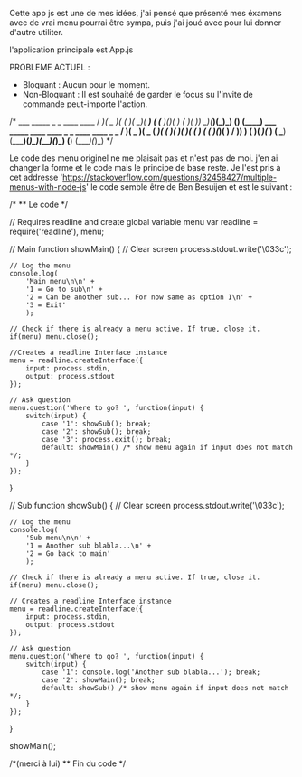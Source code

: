 Cette app js est une de mes idées, j'ai pensé que présenté mes éxamens avec de vrai menu pourrai être sympa, puis j'ai joué avec pour lui donner d'autre utiliter.

l'application principale est App.js

PROBLEME ACTUEL :
- Bloquant :
    Aucun pour le moment.
- Non-Bloquant :
    Il est souhaité de garder le focus su l'invite de commande peut-importe l'action.

/*  ___  _____  _  _  ____  ____
   / __)(  _  )( \( )(_  _)( ___)
  ( (__  )(_)(  )  (   )(   )__)
   \___)(_____)(_)\_) (__) (____)
    ___  _____  ____  ____  _  _  ____  ____  _  _
   / __)(  _  )(  _ \( ___)( \( )(_  _)(_  _)( \( )
  ( (__  )(_)(  )   / )__)  )  (   )(   _)(_  )  (
   \___)(_____)(_)\_)(____)(_)\_) (__) (____)(_)\_)
*/

Le code des menu originel ne me plaisait pas et n'est pas de moi. j'en ai changer la forme et le code mais le principe de base reste. Je l'est pris à cet addresse 'https://stackoverflow.com/questions/32458427/multiple-menus-with-node-js'
le code semble être de Ben Besuijen et est le suivant :

/*
** Le code
*/

// Requires readline and create global variable menu
var readline = require('readline'),
    menu;

// Main
function showMain() {
    // Clear screen
    process.stdout.write('\033c');

    // Log the menu
    console.log(
        'Main menu\n\n' +
        '1 = Go to sub\n' +
        '2 = Can be another sub... For now same as option 1\n' +
        '3 = Exit'
        );

    // Check if there is already a menu active. If true, close it.
    if(menu) menu.close();

    //Creates a readline Interface instance
    menu = readline.createInterface({
        input: process.stdin,
        output: process.stdout
    });

    // Ask question
    menu.question('Where to go? ', function(input) {
        switch(input) {
            case '1': showSub(); break;
            case '2': showSub(); break;
            case '3': process.exit(); break;
            default: showMain() /* show menu again if input does not match */;
        }
    });
}

// Sub
function showSub() {
    // Clear screen
    process.stdout.write('\033c');

    // Log the menu
    console.log(
        'Sub menu\n\n' +
        '1 = Another sub blabla...\n' +
        '2 = Go back to main'
        );

    // Check if there is already a menu active. If true, close it.
    if(menu) menu.close();

    // Creates a readline Interface instance
    menu = readline.createInterface({
        input: process.stdin,
        output: process.stdout
    });

    // Ask question
    menu.question('Where to go? ', function(input) {
        switch(input) {
            case '1': console.log('Another sub blabla...'); break;
            case '2': showMain(); break;
            default: showSub() /* show menu again if input does not match */;
        }
    });
}

showMain();

/*(merci à lui)
** Fin du code
*/
